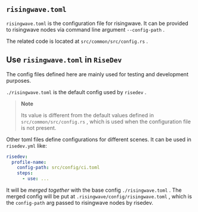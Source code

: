 ## `risingwave.toml`

`risingwave.toml` is the configuration file for risingwave. It can be provided to risingwave nodes via command line argument `--config-path` .

The related code is located at `src/common/src/config.rs` . 

## Use `risingwave.toml` in `RiseDev`

The config files defined here are mainly used for testing and development purposes. 

`./risingwave.toml` is the default config used by `risedev` .

> **Note**
>
> Its value is different from the default values defined in `src/common/src/config.rs` , which is used when the configuration file is not present.

Other toml files define configurations for different scenes. It can be used in `risedev.yml` like:

```yaml
risedev:
  profile-name:
    config-path: src/config/ci.toml
    steps:
      - use: ...
```

It will be *merged together* with the base config `./risingwave.toml` . The merged config will be put at `.risingwave/config/risingwave.toml` , which is the `config-path` arg passed to risingwave nodes by risedev.
